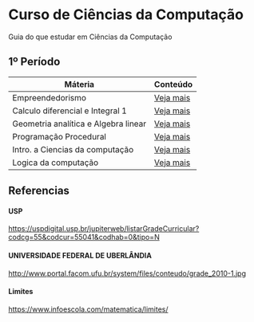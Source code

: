 # Curso de Ciências da Computação
Guia do que estudar em Ciências da Computação

## 1º Período

| Máteria  | Conteúdo |
| ------------- | ------------- |
| Empreendedorismo  | [Veja mais](../master/1-periodo/Empreendedorismo.md)  |
| Calculo diferencial e Integral 1  | [Veja mais](../master/1-periodo/Calculo-diferencial-e-Integral-1.md)  |
| Geometria analítica e Algebra linear  | [Veja mais](../master/1-periodo/Geometria-analitica-e-Algebra-linear.md)  |
| Programação Procedural  | [Veja mais](../master/1-periodo/Programacao-Procedural.md)  |
| Intro. a Ciencias da computação  | [Veja mais](../master/1-periodo/Intro-a-Ciencias-da-computacao.md)  |
| Logica da computação  | [Veja mais](../master/1-periodo/Logica-da-computacao.md)  |

## Referencias


#### USP

https://uspdigital.usp.br/jupiterweb/listarGradeCurricular?codcg=55&codcur=55041&codhab=0&tipo=N

#### UNIVERSIDADE FEDERAL DE UBERLÂNDIA

http://www.portal.facom.ufu.br/system/files/conteudo/grade_2010-1.jpg

#### Limites

https://www.infoescola.com/matematica/limites/
